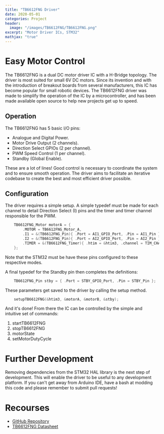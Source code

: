 ```yaml
---
title: "TB6612FNG Driver"
date: 2020-05-01
categories: Project
header:
  image: "/images/TB6612FNG/TB6612FNG.png"
excerpt: "Motor Driver ICs, STM32"
mathjax: "true"
---
```


# Easy Motor Control

The TB6612FNG is a dual DC motor driver IC with a H-Bridge topology. The driver is most suited for small 6V DC motors. Since its invention and with the introduction of breakout boards from several manufacturers, this IC has become popular for small robotic devices. The TB6612FNG driver was made to simplify the operation of the IC by a microcontroller, and has been made available open source to help new projects get up to speed.

## Operation

The TB6612FNG has 5 basic I/O pins:
* Analogue and Digital Power.
* Motor Drive Output (2 channels).
* Direction Select GPIOs (2 per channel).
* PWM Speed Control (1 per channel).
* Standby (Global Enable).

These are a lot of lines! Good control is necessary to coordinate the system and to ensure smooth operation. The driver aims to facilitate an iterative codebase to create the best and most efficient driver possible.

## Configuration

The driver requires a simple setup. A simple typedef must be made for each channel to detail Direction Select (I) pins and the timer and timer channel responsible for the PWM.

```c
    TB6612FNG_Motor motorA = {
        .MOTOR = TB6612FNG_Motor_A,
        .I1 = &(TB6612FNG_Pin){ .Port = AI1_GPIO_Port, .Pin = AI1_Pin },
        .I2 = &(TB6612FNG_Pin){ .Port = AI2_GPIO_Port, .Pin = AI2_Pin },
        .TIMER = &(TB6612FNG_Timer){ .htim = &htim3, .channel = TIM_CHANNEL_4}
    };
```
Note that the STM32 must be have these pins configured to these respective modes.

A final typedef for the Standby pin then completes the definitions:

```c
    TB6612FNG_Pin stby = { .Port = STBY_GPIO_Port, .Pin = STBY_Pin };
```
These parameters get saved to the driver by calling the setup method.
```c
    setupTB6612FNG(&htim3, &motorA, &motorB, &stby);
```
And it's done! From there the IC can be controlled by the simple and intuitive set of commands:
1. startTB6612FNG
2. stopTB6612FNG
3. motorState
4. setMotorDutyCycle

# Further Development

Removing dependencies from the STM32 HAL library is the next step of development. This will enable the driver to be useful to any development platform. If you can't get away from Arduino IDE, have a bash at modding this code and please remember to submit pull requests!

# Recourses

* [GitHub Repository](https://github.com/LawrenceStanton/TB6612FNG_Driver)
* [TB6612FNG Datasheet](https://toshiba.semicon-storage.com/info/docget.jsp?did=10660&prodName=TB6612FNG)